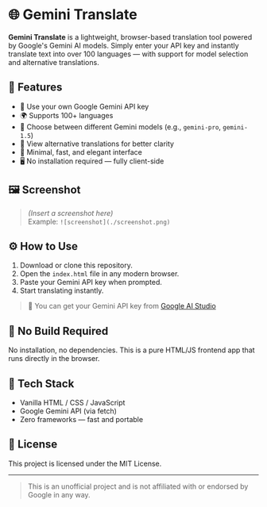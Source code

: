 # 🌐 Gemini Translate

**Gemini Translate** is a lightweight, browser-based translation tool powered by Google's Gemini AI models. Simply enter your API key and instantly translate text into over 100 languages — with support for model selection and alternative translations.

## 🚀 Features

- 🔑 Use your own Google Gemini API key
- 🌍 Supports 100+ languages
- 🧠 Choose between different Gemini models (e.g., `gemini-pro`, `gemini-1.5`)
- 💬 View alternative translations for better clarity
- 🎯 Minimal, fast, and elegant interface
- 🖥️ No installation required — fully client-side

## 🖼️ Screenshot

> *(Insert a screenshot here)*  
> Example: `![screenshot](./screenshot.png)`

## ⚙️ How to Use

1. Download or clone this repository.
2. Open the `index.html` file in any modern browser.
3. Paste your Gemini API key when prompted.
4. Start translating instantly.

> 🔐 You can get your Gemini API key from [Google AI Studio](https://aistudio.google.com/app/apikey)

## 📁 No Build Required

No installation, no dependencies. This is a pure HTML/JS frontend app that runs directly in the browser.

## 🧠 Tech Stack

- Vanilla HTML / CSS / JavaScript
- Google Gemini API (via fetch)
- Zero frameworks — fast and portable

## 📄 License

This project is licensed under the MIT License.

---

> This is an unofficial project and is not affiliated with or endorsed by Google in any way.
